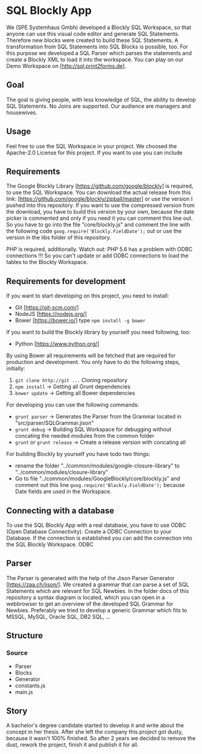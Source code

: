 # SQL Blockly App
We (SPE Systemhaus Gmbh) developed a Blockly SQL Workspace, so that anyone can use this visual code editor and generate SQL Statements. Therefore new blocks were created to build these SQL Statements. A transformation from SQL Statements into SQL Blocks is possible, too. For this purpose we developed a SQL Parser which parses the statements and create a Blockly XML to load it into the workspace. You can play on our Demo Workspace on [http://sql.print2forms.de].

## Goal
The goal is giving people, with less knowledge of SQL, the ability to develop SQL Statements. No Joins are supported. Our audience are managers and housewives. 

## Usage 
Feel free to use the SQL Workspace in your project. We choosed the Apache-2.0 License for this project. If you want to use you can include 

## Requirements
The Google Blockly Library [https://github.com/google/blockly] is required, to use the SQL Workspace. You can download the actual release from this link: [https://github.com/google/blockly/zipball/master] or use the version I pushed into this repository. If you want to use the compressed version from the download, you have to build this version by your own, because the date picker is commented and only if you need it you can comment this line out. So you have to go into the file "core/blockly.js" and comment the line with the following code `goog.require('Blockly.FieldDate');` out or use the version in the libs folder of this repository. 

PHP is required, additionally. Watch out: PHP 5.6 has a problem with ODBC connections !!! So you can't update or add ODBC connections to load the tables to the Blockly Workspace. 

## Requirements for development
If you want to start developing on this project, you need to install:
* Git [https://git-scm.com/]
* NodeJS [https://nodejs.org/]
* Bower [https://bower.io/] type `npm install -g bower`

If you want to build the Blockly library by yourself you need following, too:
* Python [https://www.python.org/]

By using Bower all requirements will be fetched that are required for production and development. You only have to do the following steps, initially:
1. `git clone http://git ...` Cloning repository
2. `npm install` -> Getting all Grunt dependencies
3. `bower update` -> Getting all Bower dependencies

For developing you can use the following commands:
* `grunt parser` -> Generates the Parser from the Grammar located in "src/parser/SQLGrammar.jison"
* `grunt debug` -> Building SQL Workspace for debugging without concating the needed modules from the common folder
* `grunt` or `grunt release` -> Create a release version with concating all 


For building Blockly by yourself you have todo two things:
* rename the folder "../common/modules/google-closure-library" to "../common/modules/closure-library"
* Go to file "../common/modules/GoogleBlockly/core/blockly.js" and comment out this line `goog.require('Blockly.FieldDate');` because Date fields are used in the Workspace.

## Connecting with a database
To use the SQL Blockly App with a real database, you have to use ODBC (Open Database Connectivity). Create a ODBC Connection to your Database. If the connection is established you can add the connection into the SQL Blockly Workspace. ODBC 

## Parser
The Parser is generated with the help of the Jison Parser Generator [https://zaa.ch/jison/]. We created a grammar that can parse a set of SQL Statements which are relevant for SQL Newbies. In the folder docs of this repository a syntax diagram is located, which you can open in a webbrowser to get an overview of the developed SQL Grammar for Newbies. Preferably we tried to develop a generic Grammar which fits to MSSQL, MySQL, Oracle SQL, DB2 SQL, ...

## Structure

### Source
* Parser
* Blocks
* Generator
* constants.js
* main.js

## Story
A bachelor's degree candidate started to develop it and write about the concept in her thesis. After she left the company this project got dusty, because it wasn't 100% finished. So after 2 years we decided to remove the dust, rework the project, finish it and publish it for all.